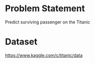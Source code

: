 # Problem Statement

Predict surviving passenger on the Titanic 

# Dataset

https://www.kaggle.com/c/titanic/data
